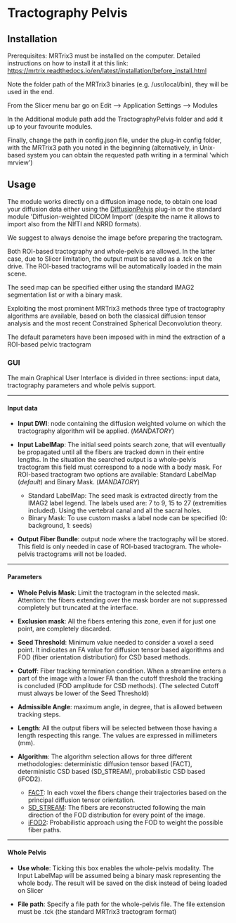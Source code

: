 # Tractography Pelvis

## Installation
Prerequisites: MRTrix3 must be installed on the computer. Detailed instructions on how to install it at this link: <https://mrtrix.readthedocs.io/en/latest/installation/before_install.html>

Note the folder path of the MRTrix3 binaries (e.g. /usr/local/bin), they will be used in the end.

From the Slicer menu bar go on Edit --> Application Settings --> Modules

In the Additional module path add the TractographyPelvis folder and add it up to your favourite modules.

Finally, change the path in config.json file, under the plug-in config folder, with the MRTrix3 path you noted in the beginning (alternatively,
in Unix-based system you can obtain the requested path writing in a terminal 'which mrview')

## Usage

The module works directly on a diffusion image node, to obtain one load your diffusion data either using the [DiffusionPelvis][5] plug-in or the standard
module 'Diffusion-weighted DICOM Import' (despite the name it allows to import also from the NIfTI and NRRD formats).

We suggest to always denoise the image before preparing the tractogram.

Both ROI-based tractography and whole-pelvis are allowed. In the latter case, due to Slicer limitation, the output must be
saved as a .tck on the drive. The ROI-based tractograms will be automatically loaded in the main scene.

The seed map can be specified either using the standard IMAG2 segmentation list or with a binary mask.

Exploiting the most prominent MRTrix3 methods three type of tractography algorithms are available, based on both the
classical diffusion tensor analysis and the most recent Constrained Spherical Deconvolution theory.

The default parameters have been imposed with in mind the extraction of a ROI-based pelvic tractogram

### GUI

The main Graphical User Interface is divided in three sections: input data, tractography parameters and whole
pelvis support.

___
#### Input data

* **Input DWI**: node containing the diffusion weighted volume on which the tractography algorithm will be applied. (*MANDATORY*)

* **Input LabelMap**: The initial seed points search zone, that will eventually be propagated until all the 
fibers are tracked down in their entire lengths. In the situation the searched output is a whole-pelvis tractogram 
this field must correspond to a node with a body mask. For ROI-based tractogram two options are available: Standard LabelMap
(*default*) and Binary Mask. (*MANDATORY*)
    * Standard LabelMap: The seed mask is extracted directly from the IMAG2 label legend. The labels used are: 7 to 9, 15 to 27
    (extremities included). Using the vertebral canal and all the sacral holes.
    * Binary Mask: To use custom masks a label node can be specified (0: background, 1: seeds)

* **Output Fiber Bundle**: output node where the tractography will be stored. This field is only needed in case of ROI-based tractogram.
The whole-pelvis tractograms will not be loaded.

___
#### Parameters
* **Whole Pelvis Mask**: Limit the tractogram in the selected mask. Attention: the fibers extending over the mask border are 
not suppressed completely but truncated at the interface.

* **Exclusion mask**: All the fibers entering this zone, even if for just one point, are completely discarded.

* **Seed Threshold**: Minimum value needed to consider a voxel a seed point. It indicates an FA value for diffusion tensor based
algorithms and FOD (fiber orientation distribution) for CSD based methods.

* **Cutoff**: Fiber tracking termination condition. When a streamline enters a part of the image with a lower FA than the cutoff
threshold the tracking is concluded (FOD amplitude for CSD methods). (The selected Cutoff must always be lower of the Seed Threshold)

* **Admissible Angle**: maximum angle, in degree, that is allowed between tracking steps.

* **Length**: All the output fibers will be selected between those having a length respecting this range. The values are expressed
in millimeters (mm).

* **Algorithm**: The algorithm selection allows for three different methodologies: deterministic diffusion tensor based (FACT),
deterministic CSD based (SD_STREAM), probabilistic CSD based (iFOD2).
    * [FACT][2]: In each voxel the fibers change their trajectories based on the principal diffusion tensor orientation.
    * [SD_STREAM][3]: The fibers are reconstructed following the main direction of the FOD distribution for every point of the image.
    * [iFOD2][4]: Probabilistic approach using the FOD to weight the possible fiber paths.

___
#### Whole Pelvis

* **Use whole**: Ticking this box enables the whole-pelvis modality. The Input LabelMap will be assumed being a binary mask representing
the whole body. The result will be saved on the disk instead of being loaded on Slicer

* **File path**: Specify a file path for the whole-pelvis file. The file extension must be .tck (the standard MRTrix3 tractogram format)

[1]: http://www.mrtrix.org
[2]: https://www.ncbi.nlm.nih.gov/pubmed/9989633
[3]: https://onlinelibrary.wiley.com/doi/abs/10.1002/ima.22005
[4]: https://www.researchgate.net/publication/285641884_Improved_probabilistic_streamlines_tractography_by_2nd_order_integration_over_fibre_orientation_distributions
[5]: https://github.com/aledelmo/3DSlicer_Plugins/tree/master/DiffusionPelvis